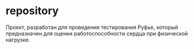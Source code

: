 # repository
Проект, разработан для проведения тестирования Руфье, который предназначен для оценки работоспособности сердца при физической нагрузке.
